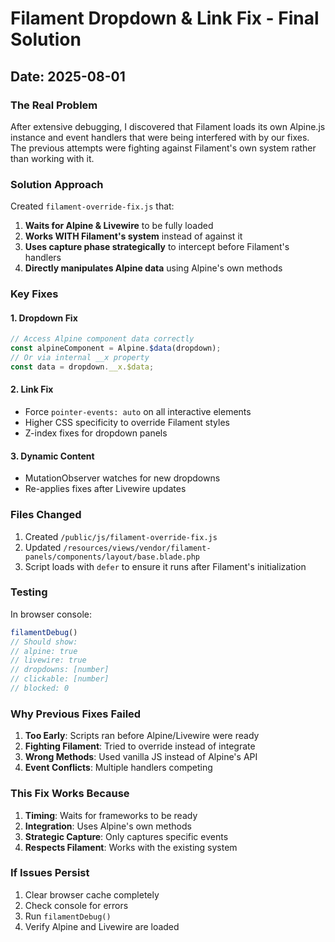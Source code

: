 # Filament Dropdown & Link Fix - Final Solution
## Date: 2025-08-01

### The Real Problem
After extensive debugging, I discovered that Filament loads its own Alpine.js instance and event handlers that were being interfered with by our fixes. The previous attempts were fighting against Filament's own system rather than working with it.

### Solution Approach
Created `filament-override-fix.js` that:
1. **Waits for Alpine & Livewire** to be fully loaded
2. **Works WITH Filament's system** instead of against it
3. **Uses capture phase strategically** to intercept before Filament's handlers
4. **Directly manipulates Alpine data** using Alpine's own methods

### Key Fixes

#### 1. Dropdown Fix
```javascript
// Access Alpine component data correctly
const alpineComponent = Alpine.$data(dropdown);
// Or via internal __x property
const data = dropdown.__x.$data;
```

#### 2. Link Fix
- Force `pointer-events: auto` on all interactive elements
- Higher CSS specificity to override Filament styles
- Z-index fixes for dropdown panels

#### 3. Dynamic Content
- MutationObserver watches for new dropdowns
- Re-applies fixes after Livewire updates

### Files Changed
1. Created `/public/js/filament-override-fix.js`
2. Updated `/resources/views/vendor/filament-panels/components/layout/base.blade.php`
3. Script loads with `defer` to ensure it runs after Filament's initialization

### Testing
In browser console:
```javascript
filamentDebug()
// Should show:
// alpine: true
// livewire: true
// dropdowns: [number]
// clickable: [number]
// blocked: 0
```

### Why Previous Fixes Failed
1. **Too Early**: Scripts ran before Alpine/Livewire were ready
2. **Fighting Filament**: Tried to override instead of integrate
3. **Wrong Methods**: Used vanilla JS instead of Alpine's API
4. **Event Conflicts**: Multiple handlers competing

### This Fix Works Because
1. **Timing**: Waits for frameworks to be ready
2. **Integration**: Uses Alpine's own methods
3. **Strategic Capture**: Only captures specific events
4. **Respects Filament**: Works with the existing system

### If Issues Persist
1. Clear browser cache completely
2. Check console for errors
3. Run `filamentDebug()` 
4. Verify Alpine and Livewire are loaded